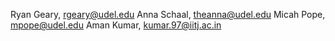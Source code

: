 Ryan Geary, rgeary@udel.edu
Anna Schaal, theanna@udel.edu
Micah Pope, mpope@udel.edu
Aman Kumar, kumar.97@iitj.ac.in
